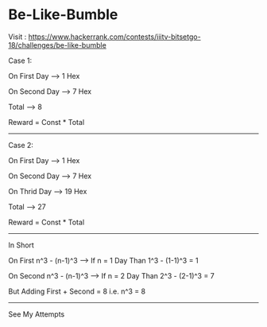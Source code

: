# Be-Like-Bumble
Visit : https://www.hackerrank.com/contests/iiitv-bitsetgo-18/challenges/be-like-bumble

Case 1:

On First Day --> 1 Hex

On Second Day --> 7 Hex

Total        --> 8

Reward = Const * Total
____________________________________

Case 2:

On First Day --> 1 Hex

On Second Day --> 7 Hex

On Thrid Day --> 19 Hex

Total       --> 27

Reward = Const * Total

___________________________________


In Short

On First    n^3 - (n-1)^3      --> If n = 1 Day Than 1^3 - (1-1)^3 = 1

On Second   n^3 - (n-1)^3      --> If n = 2 Day Than 2^3 - (2-1)^3 = 7

But  Adding First + Second = 8    i.e.  n^3 = 8

___________________________________

See My Attempts

